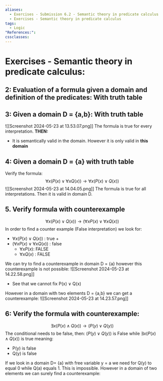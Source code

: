 ```yaml
---
aliases:
  - Exercises - Submission 6.2 - Semantic theory in predicate calculus
  - Exercises - Semantic theory in predicate calculus
tags:
  - Logic
"References:": 
cssclasses:
---
```

# Exercises - Semantic theory in predicate calculus: 

## 2: Evaluation of a formula given **a domain and definition of the predicates**: With truth table

## 3: Given a domain D = {a,b}: With truth table
![[Screenshot 2024-05-23 at 13.53.07.png]]
The formula is true for every interpretation. **THEN:**
+ It is semantically valid in the domain. However it is only valid in **this domain**

## 4: Given a domain D = {a} with truth table
Verify the formula: 
$$
\forall x (P(x) \lor \forall x Q(x)) \rightarrow \forall x(P(x) \lor Q(x))
$$
![[Screenshot 2024-05-23 at 14.04.05.png]]
The formula is true for all interpretations. Then it is valid in domain D.

## 5. Verify formula with counterexample
$$
\forall x(P(x) \lor Q(x)) \rightarrow (\forall x P(x) \lor \forall x Q(x))
$$
In order to find a counter example (False interpretation) we look for: 
+ $\forall x(P(x) \lor Q(x))$ : true
	+ 
+ $(\forall x P(x) \lor \forall x Q(x))$ : false
	+ $\forall x P(x)$: FALSE
	+ $\forall x Q(x)$ : FALSE

We can try to find a counterexample in domain D = {a} however this counterexample is not possible: 
![[Screenshot 2024-05-23 at 14.22.58.png]]
+ See that we cannot fix P(x) ∨ Q(x)

However in a domain with two elements  D = {a,b} we can get a counterexample: 
![[Screenshot 2024-05-23 at 14.23.57.png]]

## 6: Verify the formula with counterexample: 
$$
\exists x (P(x) \land Q(x)) \rightarrow (P(y)\lor Q(y))
$$
The conditional needs to be false, then: 
$(P(y)\lor Q(y))$ is False while $\exists x (P(x) \land Q(x))$ is true meaning:  
+ P(y) is false
+ Q(y) is false

If we look in a domain D= {a} with free variable y = a we need for Q(y) to equal 0 while Q(a) equals 1. This is impossible. 
However in a domain of two elements we can surely find a counterexample: 

